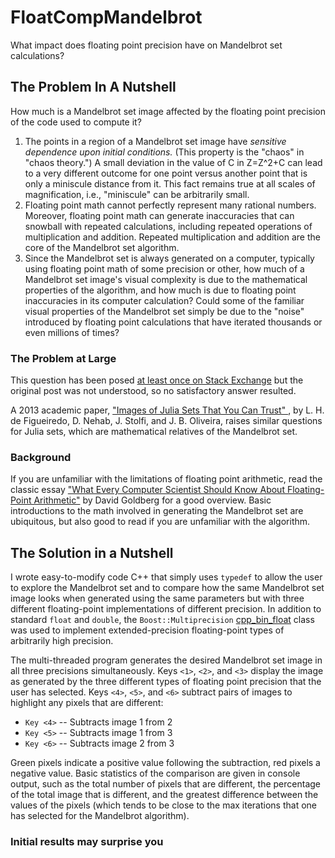 # FloatCompMandelbrot
What impact does floating point precision have on Mandelbrot set calculations?

## The Problem In A Nutshell
How much is a Mandelbrot set image affected by the floating point precision of the code used to compute it?

1. The points in a region of a Mandelbrot set image have *sensitive dependence upon initial conditions.*  (This property is the "chaos" in "chaos theory.")  A small deviation in the value of C in Z=Z^2+C can lead to a very different outcome for one point versus another point that is only a miniscule distance from it.  This fact remains true at all scales of magnification, i.e., "miniscule" can be arbitrarily small. 
2. Floating point math cannot perfectly represent many rational numbers.  Moreover, floating point math can generate inaccuracies that can snowball with repeated calculations, including repeated operations of multiplication and addition.  Repeated multiplication and addition are the core of the Mandelbrot set algorithm.
3. Since the Mandelbrot set is always generated on a computer, typically using floating point math of some precision or other, how much of a Mandelbrot set image's visual complexity is due to the mathematical properties of the algorithm, and how much is due to floating point inaccuracies in its computer calculation?  Could some of the familiar visual properties of the Mandelbrot set simply be due to the "noise" introduced by floating point calculations that have iterated thousands or even millions of times?

### The Problem at Large
This question has been posed [at least once on Stack Exchange](https://math.stackexchange.com/questions/2731582/are-the-intriguing-and-lovely-mandelbrot-set-hoops-and-curls-the-result-of-float) but the original post was not understood, so no satisfactory answer resulted.

A 2013 academic paper, ["Images of Julia Sets That You Can Trust" ](https://mathr.co.uk/blog/2018-08-20_trustworthy_fractals.html), by L. H. de Figueiredo, D. Nehab, J. Stolfi, and J. B. Oliveira, raises similar questions for Julia sets, which are mathematical relatives of the Mandelbrot set.

### Background
If you are unfamiliar with the limitations of floating point arithmetic, read the classic essay ["What Every Computer Scientist Should Know About Floating-Point Arithmetic"](https://docs.oracle.com/cd/E19957-01/806-3568/ncg_goldberg.html) by David Goldberg for a good overview.  Basic introductions to the math involved in generating the Mandelbrot set are ubiquitous, but also good to read if you are unfamiliar with the algorithm.

## The Solution in a Nutshell
I wrote easy-to-modify code C++ that simply uses `typedef` to allow the user to explore the Mandelbrot set and to compare how the same Mandelbrot set image looks when generated using the same parameters but with three different floating-point implementations of different precision.  In addition to standard `float` and `double`, the `Boost::Multiprecision` [cpp_bin_float](https://www.boost.org/doc/libs/1_79_0/libs/multiprecision/doc/html/boost_multiprecision/tut/floats/cpp_bin_float.html) class was used to implement extended-precision floating-point types of arbitrarily high precision.

The multi-threaded program generates the desired Mandelbrot set image in all three precisions simultaneously.  Keys `<1>`, `<2>`, and `<3>` display the image as generated by the three different types of floating point precision that the user has selected.  Keys `<4>`, `<5>`, and `<6>` subtract pairs of images to highlight any pixels that are different:

- `Key <4>` -- Subtracts image 1 from 2
- `Key <5>` -- Subtracts image 1 from 3
- `Key <6>` -- Subtracts image 2 from 3

Green pixels indicate a positive value following the subtraction, red pixels a negative value.
Basic statistics of the comparison are given in console output, such as the total number of pixels that are different, the percentage of the total image that is different, and the greatest difference between the values of the pixels (which tends to be close to the max iterations that one has selected for the Mandelbrot algorithm).

### Initial results may surprise you





